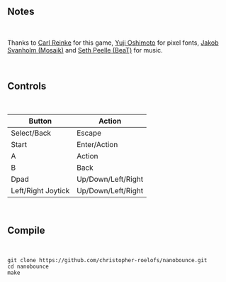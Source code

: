 
## Notes
<br/>

Thanks to [Carl Reinke](https://github.com/carlreinke) for this game, [Yuji Oshimoto](http://www.04.jp.org/) for pixel fonts, [Jakob Svanholm (Mosaik)](http://www.mosaik.se/) and [Seth Peelle (BeaT)](https://www.beatfox.com/) for music.

<br/>

## Controls
<br/>

|Button| Action |
|--|--|
| Select/Back | Escape |
| Start| Enter/Action |
| A| Action|
| B| Back |
| Dpad| Up/Down/Left/Right |
| Left/Right Joytick| Up/Down/Left/Right |

<br/>

## Compile
<br/>

```shell 
git clone https://github.com/christopher-roelofs/nanobounce.git
cd nanobounce
make
```

<br/>
